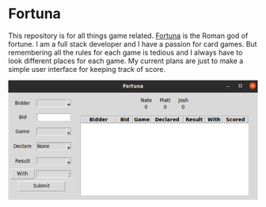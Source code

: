 # Fortuna

This repository is for all things game related. [Fortuna](https://en.wikipedia.org/wiki/Fortuna)
is the Roman god of fortune. I am a full stack developer and I have a passion for card games.
But remembering all the rules for each game is tedious and I always have to look different
places for each game. My current plans are just to make a simple user interface for keeping
track of score.

![Fortuna Preview](img/Fortuna_pic.png)
